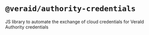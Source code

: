 # `@veraid/authority-credentials`

JS library to automate the exchange of cloud credentials for VeraId Authority credentials
